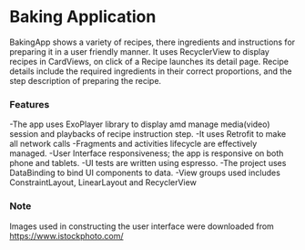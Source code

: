 # Baking Application
BakingApp shows a variety of recipes, there ingredients and instructions for preparing it in a user friendly manner.
It uses RecyclerView to display recipes in CardViews, on click of a Recipe launches its detail page.
Recipe details include the required ingredients in their correct proportions, and the step description of preparing the recipe.

### **Features**
-The app uses ExoPlayer library to display amd manage media(video) session and playbacks of recipe instruction step.
-It uses Retrofit to make all network calls
-Fragments and activities lifecycle are effectively managed.
-User Interface responsiveness; the app is responsive on both phone and tablets.
-UI tests are written using espresso.
-The project uses DataBinding to bind UI components to data.
-View groups used includes ConstraintLayout, LinearLayout and RecyclerView

### **Note**
Images used in constructing the user interface were downloaded from https://www.istockphoto.com/